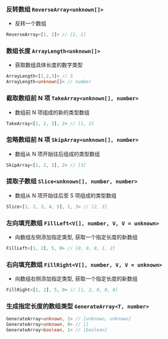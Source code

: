 
### 反转数组 `ReverseArray<unknown[]>`
 * 反转一个数组

``` typescript
ReverseArray<[1, 2]> // [2, 1]
```

			
### 数组长度 `ArrayLength<unknown[]>`
 * 获取数组具体长度的数字类型

``` typescript
ArrayLength<[1,2,3]> // 3
ArrayLength<unknown[]> // number
```

			
### 截取数组前 N 项 `TakeArray<unknown[], number>`
 * 数组前 N 项组成的新的类型数组

``` typescript
TakeArray<[1, 2, 3], 2> // [1, 2]
```

			
### 忽略数组前 N 项 `SkipArray<unknown[], number>`
 * 数组从 N 项开始往后组成的类型数组

``` typescript
SkipArray<[1, 2, 3], 2> // [3]
```

			
### 提取子数组 `Slice<unknown[], number, number>`
 * 数组从 N 项开始往后至 S 项组成的类型数组

``` typescript
Slice<[1, 2, 3, 4, 5], 1, 3> // [2, 3]
```

			
### 左向填充数组 `FillLeft<V[], number, V, V = unknown>`
 * 向数组左侧添加指定类型, 获取一个指定长度的新数组

``` typescript
FillLeft<[1, 2], 5, 0> // [0, 0, 0, 1, 2]
```

			
### 右向填充数组 `FillRight<V[], number, V, V = unknown>`
 * 向数组右侧添加指定类型, 获取一个指定长度的新数组

``` typescript
FillRight<[1, 2], 5, 0> // [1, 2, 0, 0, 0]
```

			
### 生成指定长度的数组类型 `GenerateArray<T, number>`


``` typescript
GenerateArray<unknown, 2> // [unknown, unknown]
GenerateArray<unknown, 0> // []
GenerateArray<boolean, 1> // [boolean]
```

			